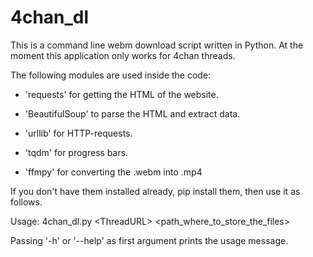 # 4chan_dl

This is a command line webm download script written in Python.
At the moment this application only works for 4chan threads.

The following modules are used inside the code:

 * 'requests' for getting the HTML of the website.

 * 'BeautifulSoup' to parse the HTML and extract data.

 * 'urllib' for HTTP-requests.

 * 'tqdm' for progress bars.

 * 'ffmpy' for converting the .webm into .mp4

If you don't have them installed already, pip install them, then use it as follows.

Usage: 4chan_dl.py \<ThreadURL> <path_where_to_store_the_files>

Passing '-h' or '--help' as first argument prints the usage message.



